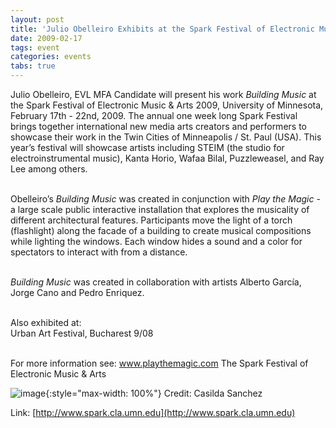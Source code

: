 ```yaml
---
layout: post
title: 'Julio Obelleiro Exhibits at the Spark Festival of Electronic Music &amp; Arts 2009'
date: 2009-02-17
tags: event
categories: events
tabs: true
---
```


Julio Obelleiro, EVL MFA Candidate will present his work <em>Building Music</em> at the Spark Festival of Electronic Music &amp; Arts 2009, University of Minnesota, February 17th - 22nd, 2009. The annual one week long Spark Festival brings together international new media arts creators and performers to showcase their work in the Twin Cities of Minneapolis / St. Paul (USA). This year&rsquo;s festival will showcase artists including STEIM (the studio for electroinstrumental music), Kanta Horio, Wafaa Bilal, Puzzleweasel, and Ray Lee among others.<br><br>

Obelleiro&rsquo;s <em>Building Music</em> was created in conjunction with <em>Play the Magic</em> - a large scale public interactive installation that explores the musicality of different architectural features. Participants move the light of a torch (flashlight) along the facade of a building to create musical compositions while lighting the windows. Each window hides a sound and a color for spectators to interact with from a distance.<br><br>

<em>Building Music</em> was created in collaboration with artists Alberto Garc&iacute;a, Jorge Cano and Pedro Enriquez.<br><br>

Also exhibited at:<br>
Urban Art Festival, Bucharest 9/08<br><br>

For more information see: <a href="http://www.playthemagic.com">www.playthemagic.com</a>
The Spark Festival of Electronic Music &amp; Arts

![image](https://www.evl.uic.edu/output/originals/building-music---sparksm.jpg-srcw.jpg){:style="max-width: 100%"}
Credit: Casilda Sanchez


Link: [http://www.spark.cla.umn.edu](http://www.spark.cla.umn.edu)

